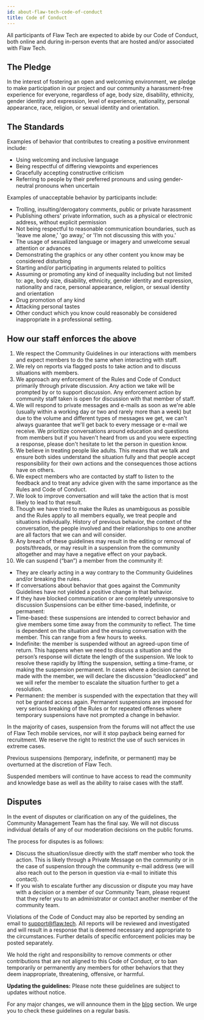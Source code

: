 ```yaml
---
id: about-flaw-tech-code-of-conduct
title: Code of Conduct
---
```


All participants of Flaw Tech are expected to abide by our Code of Conduct, both online and during in-person events that are hosted and/or associated with Flaw Tech.

## The Pledge
In the interest of fostering an open and welcoming environment, we pledge to make participation in our project and our community a harassment-free experience for everyone, regardless of age, body size, disability, ethnicity, gender identity and expression, level of experience, nationality, personal appearance, race, religion, or sexual identity and orientation.

## The Standards
Examples of behavior that contributes to creating a positive environment include:

- Using welcoming and inclusive language
- Being respectful of differing viewpoints and experiences
- Gracefully accepting constructive criticism
- Referring to people by their preferred pronouns and using gender-neutral pronouns when uncertain

Examples of unacceptable behavior by participants include:

- Trolling, insulting/derogatory comments, public or private harassment
- Publishing others' private information, such as a physical or electronic address, without explicit permission
- Not being respectful to reasonable communication boundaries, such as 'leave me alone,' 'go away,' or 'I’m not discussing this with you.'
- The usage of sexualized language or imagery and unwelcome sexual attention or advances
- Demonstrating the graphics or any other content you know may be considered disturbing
- Starting and/or participating in arguments related to politics
- Assuming or promoting any kind of inequality including but not limited to: age, body size, disability, ethnicity, gender identity and expression, nationality and race, personal appearance, religion, or sexual identity and orientation
- Drug promotion of any kind
- Attacking personal tastes
- Other conduct which you know could reasonably be considered inappropriate in a professional setting.

## How our staff enforces the above
1. We respect the Community Guidelines in our interactions with members and expect members to do the same when interacting with staff.
2. We rely on reports via flagged posts to take action and to discuss situations with members.
3. We approach any enforcement of the Rules and Code of Conduct primarily through private discussion. Any action we take will be prompted by or to support discussion. Any enforcement action by community staff taken is open for discussion with that member of staff.
4. We will respond to private messages and e-mails as soon as we're able (usually within a working day or two and rarely more than a week) but due to the volume and different types of messages we get, we can't always guarantee that we'll get back to every message or e-mail we receive. We prioritize conversations around education and questions from members but if you haven't heard from us and you were expecting a response, please don't hesitate to let the person in question know. 
5. We believe in treating people like adults. This means that we talk and ensure both sides understand the situation fully and that people accept responsibility for their own actions and the consequences those actions have on others.
6. We expect members who are contacted by staff to listen to the feedback and to treat any advice given with the same importance as the Rules and Code of Conduct.
7. We look to improve conversation and will take the action that is most likely to lead to that result.
8. Though we have tried to make the Rules as unambiguous as possible and the Rules apply to all members equally, we treat people and situations individually. History of previous behavior, the context of the conversation, the people involved and their relationships to one another are all factors that we can and will consider.
9. Any breach of these guidelines may result in the editing or removal of posts/threads, or may result in a suspension from the community altogether and may have a negative effect on your payback.
10. We can suspend (“ban”) a member from the community if:
 - They are clearly acting in a way contrary to the Community Guidelines and/or breaking the rules.
 - If conversations about behavior that goes against the Community Guidelines have not yielded a positive change in that behavior.
 - If they have blocked communication or are completely unresponsive to discussion Suspensions can be either time-based, indefinite, or permanent:
 - Time-based: these suspensions are intended to correct behavior and give members some time away from the community to reflect. The time is dependent on the situation and the ensuing conversation with the member. This can range from a few hours to weeks.
 - Indefinite: the member is suspended without an agreed-upon time of return. This happens when we need to discuss a situation and the person’s response will dictate the length of the suspension. We look to resolve these rapidly by lifting the suspension, setting a time-frame, or making the suspension permanent. In cases where a decision cannot be made with the member, we will declare the discussion “deadlocked” and we will refer the member to escalate the situation further to get a resolution.
 - Permanent: the member is suspended with the expectation that they will not be granted access again. Permanent suspensions are imposed for very serious breaking of the Rules or for repeated offenses where temporary suspensions have not prompted a change in behavior.

 In the majority of cases, suspension from the forums will not affect the use of Flaw Tech mobile services, nor will it stop payback being earned for recruitment. We reserve the right to restrict the use of such services in extreme cases.

 Previous suspensions (temporary, indefinite, or permanent) may be overturned at the discretion of Flaw Tech.

 Suspended members will continue to have access to read the community and knowledge base as well as the ability to raise cases with the staff.

## Disputes
In the event of disputes or clarification on any of the guidelines, the Community Management Team has the final say. We will not discuss individual details of any of our moderation decisions on the public forums.

The process for disputes is as follows:

- Discuss the situation/issue directly with the staff member who took the action. This is likely through a Private Message on the community or in the case of suspension through the community e-mail address (we will also reach out to the person in question via e-mail to initiate this contact).
- If you wish to escalate further any discussion or dispute you may have with a decision or a member of our Community Team, please request that they refer you to an administrator or contact another member of the community team.

Violations of the Code of Conduct may also be reported by sending an email to support@flaw.tech. All reports will be reviewed and investigated and will result in a response that is deemed necessary and appropriate to the circumstances. Further details of specific enforcement policies may be posted separately.

We hold the right and responsibility to remove comments or other contributions that are not aligned to this Code of Conduct, or to ban temporarily or permanently any members for other behaviors that they deem inappropriate, threatening, offensive, or harmful.

**Updating the guidelines:** Please note these guidelines are subject to updates without notice.

For any major changes, we will announce them in the [blog](https://dev.flaw.tech/blog) section. We urge you to check these guidelines on a regular basis.